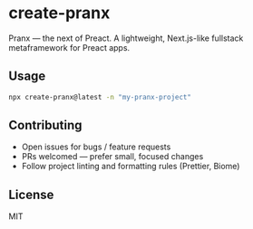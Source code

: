 # create-pranx

Pranx — the next of Preact.
A lightweight, Next.js-like fullstack metaframework for Preact apps.

## Usage

```bash
npx create-pranx@latest -n "my-pranx-project"
```

## Contributing

- Open issues for bugs / feature requests
- PRs welcomed — prefer small, focused changes
- Follow project linting and formatting rules (Prettier, Biome)

## License

MIT
